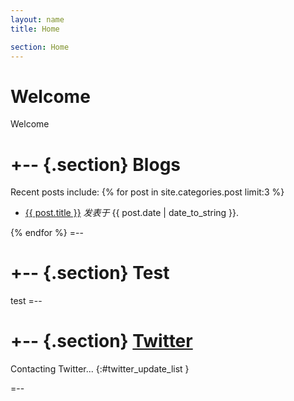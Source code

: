 ```yaml
---
layout: name
title: Home

section: Home
---
```


Welcome
=======

Welcome

+-- {.section}
Blogs
=====
Recent posts include:
{% for post in site.categories.post limit:3 %}
<ul class="compact recent">
<li>
  <a href="{{ post.url }}" title="{{ post.excerpt }}">{{ post.title }}</a>
  <em>发表于 </em>
  <span class="date">{{ post.date | date_to_string }}.</span>
</li>
</ul>
{% endfor %}
=--

+--	{.section}
Test
========
test 
=--

+-- {.section}
[Twitter](https://twitter.com/wenbing)
====================================

Contacting Twitter... 
{:#twitter_update_list }

=--
